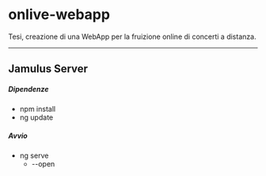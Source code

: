 onlive-webapp
============
Tesi, creazione di una WebApp per la fruizione online di concerti a distanza.

---

Jamulus Server
--------------
##### Dipendenze
- npm install
- ng update

##### Avvio
- ng serve
  - --open
